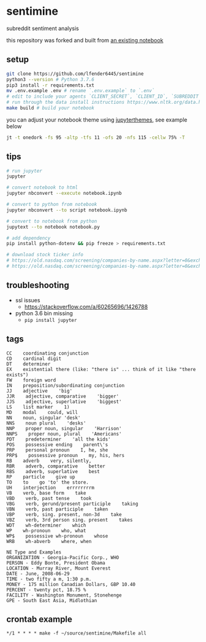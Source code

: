 # sentimine

subreddit sentiment analysis

this repository was forked and built from [an existing notebook](https://github.com/LearnDataSci/article-resources/blob/cf779e4526a78982011f1d05166679ab8a94353c/Sentiment%20Analysis%20on%20Reddit%20Headlines%20with%20NLTK/Sentiment%20Analysis%20on%20Reddit%20Headlines%20with%20NLTK.ipynb)

## setup

```sh
git clone https://github.com/lfender6445/sentimine
python3 --version # Python 3.7.6
pip3 install -r requirements.txt
mv .env.example .env # rename `.env.example` to `.env`
# edit to include your agents `CLIENT_SECRET`, `CLIENT_ID`, `SUBREDDIT`
# run through the data install instructions https://www.nltk.org/data.html
make build # build your notebook
```

you can adjust your notebook theme using [jupyterthemes](https://github.com/dunovank/jupyter-themes/blob/421016c2e4fed75fa1830d664c10478d9bd25ed1/README.md), see example below

```sh
jt -t onedork -fs 95 -altp -tfs 11 -ofs 20 -nfs 115 -cellw 75% -T
```
## tips

```sh
# run jupyter
jupyter

# convert notebook to html
jupyter nbconvert --execute notebook.ipynb

# convert to python from notebook
jupyter nbconvert --to script notebook.ipynb

# convert to notebook from python
jupytext --to notebook notebook.py

# add dependency
pip install python-dotenv && pip freeze > requirements.txt

# download stock ticker info
# https://old.nasdaq.com/screening/companies-by-name.aspx?letter=0&exchange=nasdaq&render=download
# https://old.nasdaq.com/screening/companies-by-name.aspx?letter=0&exchange=nyse&render=download
```

## troubleshooting

- ssl issues
  - https://stackoverflow.com/a/60265696/1426788
- python 3.6 bin missing
  - `pip install jupyter`

## tags

```
CC    coordinating conjunction
CD    cardinal digit
DT    determiner
EX    existential there (like: "there is" ... think of it like "there exists")
FW    foreign word
IN    preposition/subordinating conjunction
JJ    adjective    'big'
JJR    adjective, comparative    'bigger'
JJS    adjective, superlative    'biggest'
LS    list marker    1)
MD    modal    could, will
NN    noun, singular 'desk'
NNS    noun plural    'desks'
NNP    proper noun, singular    'Harrison'
NNPS    proper noun, plural    'Americans'
PDT    predeterminer    'all the kids'
POS    possessive ending    parent\'s
PRP    personal pronoun    I, he, she
PRP$    possessive pronoun    my, his, hers
RB    adverb    very, silently,
RBR    adverb, comparative    better
RBS    adverb, superlative    best
RP    particle    give up
TO    to    go 'to' the store.
UH    interjection    errrrrrrrm
VB    verb, base form    take
VBD    verb, past tense    took
VBG    verb, gerund/present participle    taking
VBN    verb, past participle    taken
VBP    verb, sing. present, non-3d    take
VBZ    verb, 3rd person sing. present    takes
WDT    wh-determiner    which
WP    wh-pronoun    who, what
WP$    possessive wh-pronoun    whose
WRB    wh-abverb    where, when

NE Type and Examples
ORGANIZATION - Georgia-Pacific Corp., WHO
PERSON - Eddy Bonte, President Obama
LOCATION - Murray River, Mount Everest
DATE - June, 2008-06-29
TIME - two fifty a m, 1:30 p.m.
MONEY - 175 million Canadian Dollars, GBP 10.40
PERCENT - twenty pct, 18.75 %
FACILITY - Washington Monument, Stonehenge
GPE - South East Asia, Midlothian
```

## crontab example

```
*/1 * * * * make -f ~/source/sentimine/Makefile all
```
